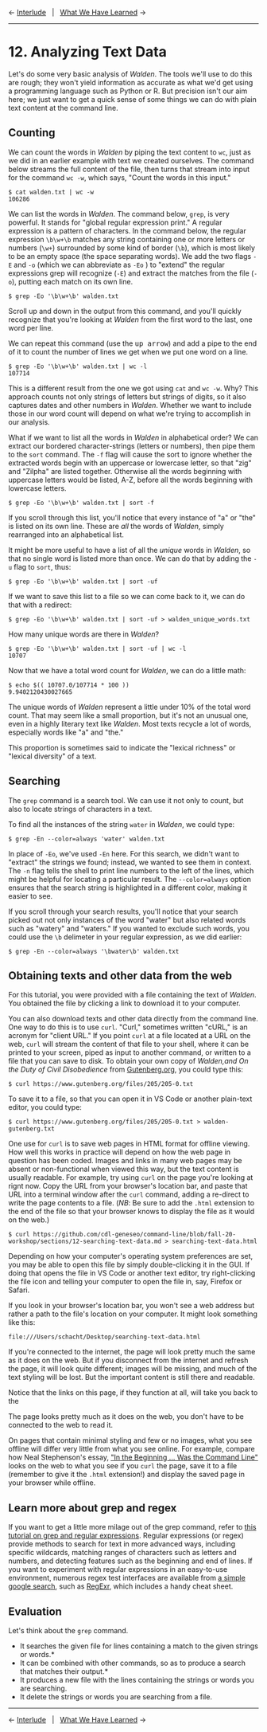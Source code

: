 ← [Interlude](11-interlude.md)&nbsp;&nbsp;&nbsp;|&nbsp;&nbsp;&nbsp;[What We Have Learned](13-what-we-have-learned.md) →

---

# 12. Analyzing Text Data

Let's do some very basic analysis of *Walden*. The tools we'll use to do this are rough; they won't yield information as accurate as what we'd get using a programming language such as Python or R. But precision isn't our aim here; we just want to get a quick sense of some things we can do with plain text content at the command line.

## Counting

We can count the words in *Walden* by piping the text content to `wc`, just as we did in an earlier example with text we created ourselves. The command below streams the full content of the file, then turns that stream into input for the command `wc -w`, which says, "Count the words in this input."

```
$ cat walden.txt | wc -w
106286
```

We can list the words in *Walden*. The command below, `grep`, is very powerful. It stands for "global regular expression print." A regular expression is a pattern of characters. In the command below, the regular expression `\b\w+\b` matches any string containing one or more letters or numbers (`\w+`) surrounded by some kind of border (`\b`), which is most likely to be an empty space (the space separating words). We add the two flags `-E` and `-o` (which we can abbreviate as `-Eo` ) to "extend" the regular expressions grep will recognize (`-E`) and extract the matches from the file (`-o`), putting each match on its own line.

```
$ grep -Eo '\b\w+\b' walden.txt
```
Scroll up and down in the output from this command, and you'll quickly recognize that you're looking at *Walden* from the first word to the last, one word per line.

We can repeat this command (use the <kbd>up arrow</kbd>) and add a pipe to the end of it to count the number of lines we get when we put one word on a line.

```
$ grep -Eo '\b\w+\b' walden.txt | wc -l
107714
```
This is a different result from the one we got using `cat` and `wc -w`. Why? This approach counts not only strings of letters but strings of digits, so it also captures dates and other numbers in *Walden*. Whether we want to include those in our word count will depend on what we're trying to accomplish in our analysis.

What if we want to list all the words in *Walden* in alphabetical order? We can extract our bordered character-strings (letters or numbers), then pipe them to the `sort` command. The `-f` flag will cause the sort to ignore whether the extracted words begin with an uppercase or lowercase letter, so that "zig" and "Zilpha" are listed together. Otherwise all the words beginning with uppercase letters would be listed, A-Z, before all the words beginning with lowercase letters.

```
$ grep -Eo '\b\w+\b' walden.txt | sort -f
```

If you scroll through this list, you'll notice that every instance of "a" or "the" is listed on its own line. These are *all* the words of *Walden*, simply rearranged into an alphabetical list.

It might be more useful to have a list of all the *unique* words in *Walden*, so that no single word is listed more than once. We can do that by adding the `-u` flag to `sort`, thus:

```
$ grep -Eo '\b\w+\b' walden.txt | sort -uf
```
If we want to save this list to a file so we can come back to it, we can do that with a redirect:

```
$ grep -Eo '\b\w+\b' walden.txt | sort -uf > walden_unique_words.txt
```
How many unique words are there in *Walden*? 

```
$ grep -Eo '\b\w+\b' walden.txt | sort -uf | wc -l
10707
```
Now that we have a total word count for *Walden*, we can do a little math:

```
$ echo $(( 10707.0/107714 * 100 ))
9.9402120430027665
```
The unique words of *Walden* represent a little under 10% of the total word count. That may seem like a small proportion, but it's not an unusual one, even in a highly literary text like *Walden*. Most texts recycle a lot of words, especially words like "a" and "the."

This proportion is sometimes said to indicate the "lexical richness" or "lexical diversity" of a text.

## Searching

The `grep` command is a search tool. We can use it not only to count, but also to locate strings of characters in a text.

To find all the instances of the string `water` in *Walden*, we could type:

```
$ grep -En --color=always 'water' walden.txt
```
In place of `-Eo`, we've used `-En` here. For this search, we didn't want to "extract" the strings we found; instead, we wanted to see them in context. The `-n` flag tells the shell to print line numbers to the left of the lines, which might be helpful for locating a particular result. The `--color=always` option ensures that the search string is highlighted in a different color, making it easier to see.

If you scroll through your search results, you'll notice that your search picked out not only instances of the word "water" but also related words such as "watery" and "waters." If you wanted to exclude such words, you could use the `\b` delimeter in your regular expression, as we did earlier:

```
$ grep -En --color=always '\bwater\b' walden.txt
```
## Obtaining texts and other data from the web

For this tutorial, you were provided with a file containing the text of *Walden*. You obtained the file by clicking a link to download it to your computer.

You can also download texts and other data directly from the command line. One way to do this is to use `curl`. "Curl," sometimes written "cURL," is an acronym for "client URL." If you point `curl` at a file located at a URL on the web, `curl` will stream the content of that file to your shell, where it can be printed to your screen, piped as input to another command, or written to a file that you can save to disk. To obtain your own copy of *Walden,and On the Duty of Civil Disobedience* from [Gutenberg.org](https://www.gutenberg.org/), you could type this:

```
$ curl https://www.gutenberg.org/files/205/205-0.txt
```

To save it to a file, so that you can open it in VS Code or another plain-text editor, you could type:

```
$ curl https://www.gutenberg.org/files/205/205-0.txt > walden-gutenberg.txt
```

One use for `curl` is to save web pages in HTML format for offline viewing. How well this works in practice will depend on how the web page in question has been coded. Images and links in many web pages may be absent or non-functional when viewed this way, but the text content is usually readable. For example, try using `curl` on the page you're looking at rignt now. Copy the URL from your browser's location bar, and paste that URL into a terminal window after the `curl` command, adding a re-direct to write the page contents to a file. (*NB*: Be sure to add the `.html` extension to the end of the file so that your browser knows to display the file as it would on the web.)

```
$ curl https://github.com/cdl-geneseo/command-line/blob/fall-20-workshop/sections/12-searching-text-data.md > searching-text-data.html
```
Depending on how your computer's operating system preferences are set, you may be able to open this file by simply double-clicking it in the GUI. If doing that opens the file in VS Code or another text editor, try right-clicking the file icon and telling your computer to open the file in, say, Firefox or Safari.

If you look in your browser's location bar, you won't see a web address but rather a path to the file's location on your computer. It might look something like this:

```
file:///Users/schacht/Desktop/searching-text-data.html
```

If you're connected to the internet, the page will look pretty much the same as it does on the web. But if you disconnect from the internet and refresh the page, it will look quite different; images will be missing, and much of the text styling will be lost. But the important content is still there and readable.

Notice that the links on this page, if they function at all, will take you back to the 

The page looks pretty much as it does on the web, you don't have to be connected to the web to read it.

On pages that contain minimal styling and few or no images, what you see offline will differ very little from what you see online. For example, compare how Neal Stephenson's essay, ["In the Beginning ... Was the Command Line"](http://cristal.inria.fr/~weis/info/commandline.html) looks on the web to what you see if you `curl` the page, save it to a file (remember to give it the `.html` extension!) and display the saved page in your browser while offline.

## Learn more about grep and regex

If you want to get a little more milage out of the grep command, refer to [this tutorial on grep and regular expressions](https://www.digitalocean.com/community/tutorials/using-grep-regular-expressions-to-search-for-text-patterns-in-linux). Regular expressions (or regex) provide methods to search for text in more advanced ways, including specific wildcards, matching ranges of characters such as letters and numbers, and detecting features such as the beginning and end of lines. If you want to experiment with regular expressions in an easy-to-use environment, numerous regex test interfaces are available from [a simple google search](https://www.google.com/search?w&q=regex+tester), such as [RegExr](https://regexr.com/), which includes a handy cheat sheet.

## Evaluation

Let's think about the `grep` command.

- It searches the given file for lines containing a match to the given strings or words.*
- It can be combined with other commands, so as to produce a search that matches their output.*
- It produces a new file with the lines containing the strings or words you are searching.
- It delete the strings or words you are searching from a file.

---

← [Interlude](11-interlude.md)&nbsp;&nbsp;&nbsp;|&nbsp;&nbsp;&nbsp;[What We Have Learned](13-what-we-have-learned.md) →